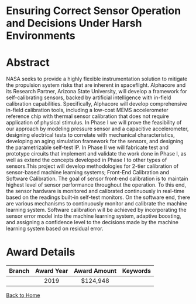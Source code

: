 
Ensuring Correct Sensor Operation and Decisions Under Harsh Environments
========================================================================

# Abstract


NASA seeks to provide a highly flexible instrumentation solution to mitigate the propulsion system risks that are inherent in spaceflight. Alphacore and its Research Partner, Arizona State University, will develop a framework for self-calibrating sensors, backed by artificial intelligence with in-field calibration capabilities. Specifically, Alphacore will develop comprehensive in-field calibration tools, including a low-cost MEMS accelerometer reference chip with thermal sensor calibration that does not require application of physical stimulus. In Phase I we will prove the feasibility of our approach by modeling pressure sensor and a capacitive accelerometer, designing electrical tests to correlate with mechanical characteristics, developing an aging simulation framework for the sensors, and designing the parametrizable self-test IP. In Phase II we will fabricate test and prototype circuits that implement and validate the work done in Phase I, as well as extend the concepts developed in Phase I to other types of sensors.This project will develop methodologies for 2-tier calibration of sensor-based machine learning systems; Front-End Calibration and Software Calibration. The goal of sensor front-end calibration is to maintain highest level of sensor performance throughout the operation. To this end, the sensor hardware is monitored and calibrated continuously in real-time based on the readings built-in self-test monitors. On the software end, there are various mechanisms to continuously monitor and calibrate the machine learning system. Software calibration will be achieved by incorporating the sensor error model into the machine learning system, adaptive boosting, and assigning a confidence level to the decisions made by the machine learning system based on residual error.  

# Award Details

|Branch|Award Year|Award Amount|Keywords|
| :---: | :---: | :---: | :---: |
||2019|$124,948||
  
  


[Back to Home](https://github.com/chrischow/dod_sbir_awards/JT/#557)